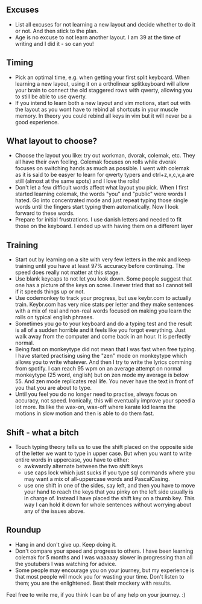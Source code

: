 ## Excuses
- List all excuses for not learning a new layout and decide whether to do it or not. And then stick to the plan.
- Age is no excuse to not learn another layout. I am 39 at the time of writing and I did it - so can you!

## Timing
- Pick an optimal time, e.g. when getting your first split keyboard. When learning a new layout, using it on a ortholinear splitkeyboard will allow your brain to connect the old staggered rows with qwerty, allowing you to still be able to  use qwerty.
- If you intend to learn both a new layout and vim motions, start out with the layout as you wont have to rebind all shortcuts in your muscle memory. In theory you could rebind all keys in vim but it will never be a good experience.
  
## What layout to choose?
- Choose the layout you like: try out workman, dvorak, colemak, etc. They all have their own feeling. Colemak focuses on rolls while dvorak focuses on switching hands as much as possible. I went with colemak as it is said to be easyer to learn for qwerty typers and ctrl+z,x,c,v,a are still (almost at the same spots) and I love the rolls!
- Don't let a few difficult words affect what layout you pick. When I first started learning colemak, the words "you" and "public" were words I hated. Go into concentrated mode and just repeat typing those single words until the fingers start typing them automatically. Now I look forward to these words.
- Prepare for initial frustrations. I use danish letters and needed to fit those on the keyboard. I ended up with having them on a different layer

## Training
- Start out by learning on a site with very few letters in the mix and keep training until you have at least 97% accuracy before continuing. The speed does really not matter at this stage.
- Use blank keycaps to not let you look down. Some people suggest that one has a picture of the keys on scree. I never tried that so I cannot tell if it speeds things up or not.
- Use codemonkey to track your progress, but use keybr.com to actually train. Keybr.com has very nice stats per letter and they make sentences with a mix of real and non-real words focused on making you learn the rolls on typical english phrases.
- Sometimes you go to your keyboard and do a typing test and the result is all of a sudden horrible and it feels like you forgot everything. Just walk away from the computer and come back in an hour. It is perfectly normal.
- Being fast on monkeytype did not mean that I was fast when free typing. I have started practising using the "zen" mode on monkeytype which allows you to write whatever. And then I try to write the lyrics comming from spotify. I can reach 95 wpm on an average attempt on normal monkeytype (25 word, english) but on zen mode my average is below 55. And zen mode replicates real life. You never have the text in front of you that you are about to type.
- Until you feel you do no longer need to practise, always focus on accuracy, not speed. Ironically, this will eventually improve your speed a lot more. Its like the wax-on, wax-off where karate kid learns the motions in slow motion and then is able to do them fast.

## Shift - what a bitch
- Touch typing theory tells us to use the shift placed on the opposite side of the letter we want to type in upper case. But when you want to write entire words in uppercase, you have to either:
  - awkwardly alternate between the two shift keys
  - use caps lock which just sucks if you type sql commands where you may want a mix of all-uppercase words and PascalCasing.
  - use one shift in one of the sides, say left, and then you have to move your hand to reach the keys that you pinky on the left side usually is in charge of.
Instead I have placed the shift key on a thumb key. This way I can hold it down for whole sentences without worrying about any of the issues above.

## Roundup
- Hang in and don't give up. Keep doing it.
- Don't compare your speed and progress to others. I have been learning colemak for 5 months and I was waaaaay slower in progressing than all the youtubers I was watching for advice.
- Some people may encourage you on your journey, but my experience is that most people will mock you for wasting your time. Don't listen to them; you are the enlightened. Beat their mockery with results.

Feel free to write me, if you think I can be of any help on your journey. :)
